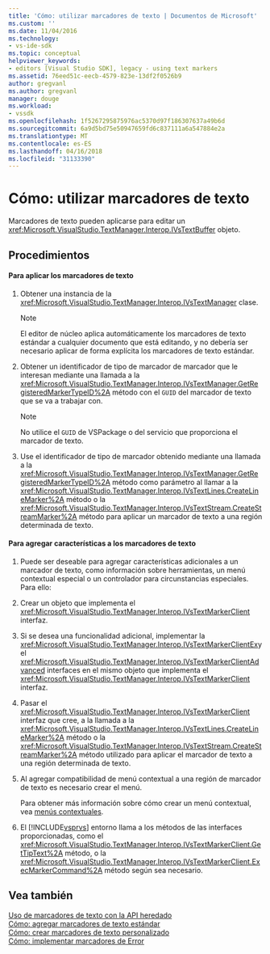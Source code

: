 ```yaml
---
title: 'Cómo: utilizar marcadores de texto | Documentos de Microsoft'
ms.custom: ''
ms.date: 11/04/2016
ms.technology:
- vs-ide-sdk
ms.topic: conceptual
helpviewer_keywords:
- editors [Visual Studio SDK], legacy - using text markers
ms.assetid: 76eed51c-eecb-4579-823e-13df2f0526b9
author: gregvanl
ms.author: gregvanl
manager: douge
ms.workload:
- vssdk
ms.openlocfilehash: 1f5267295875976ac5370d97f186307637a49b6d
ms.sourcegitcommit: 6a9d5bd75e50947659fd6c837111a6a547884e2a
ms.translationtype: MT
ms.contentlocale: es-ES
ms.lasthandoff: 04/16/2018
ms.locfileid: "31133390"
---
```

# <a name="how-to-use-text-markers"></a>Cómo: utilizar marcadores de texto
Marcadores de texto pueden aplicarse para editar un <xref:Microsoft.VisualStudio.TextManager.Interop.IVsTextBuffer> objeto.  
  
## <a name="procedures"></a>Procedimientos  
  
#### <a name="to-apply-text-markers"></a>Para aplicar los marcadores de texto  
  
1.  Obtener una instancia de la <xref:Microsoft.VisualStudio.TextManager.Interop.IVsTextManager> clase.  
  
    > [!NOTE]
    >  El editor de núcleo aplica automáticamente los marcadores de texto estándar a cualquier documento que está editando, y no debería ser necesario aplicar de forma explícita los marcadores de texto estándar.  
  
2.  Obtener un identificador de tipo de marcador de marcador que le interesan mediante una llamada a la <xref:Microsoft.VisualStudio.TextManager.Interop.IVsTextManager.GetRegisteredMarkerTypeID%2A> método con el `GUID` del marcador de texto que se va a trabajar con.  
  
    > [!NOTE]
    >  No utilice el `GUID` de VSPackage o del servicio que proporciona el marcador de texto.  
  
3.  Use el identificador de tipo de marcador obtenido mediante una llamada a la <xref:Microsoft.VisualStudio.TextManager.Interop.IVsTextManager.GetRegisteredMarkerTypeID%2A> método como parámetro al llamar a la <xref:Microsoft.VisualStudio.TextManager.Interop.IVsTextLines.CreateLineMarker%2A> método o la <xref:Microsoft.VisualStudio.TextManager.Interop.IVsTextStream.CreateStreamMarker%2A> método para aplicar un marcador de texto a una región determinada de texto.  
  
#### <a name="to-add-features-to-text-markers"></a>Para agregar características a los marcadores de texto  
  
1.  Puede ser deseable para agregar características adicionales a un marcador de texto, como información sobre herramientas, un menú contextual especial o un controlador para circunstancias especiales. Para ello:  
  
2.  Crear un objeto que implementa el <xref:Microsoft.VisualStudio.TextManager.Interop.IVsTextMarkerClient> interfaz.  
  
3.  Si se desea una funcionalidad adicional, implementar la <xref:Microsoft.VisualStudio.TextManager.Interop.IVsTextMarkerClientEx>y el <xref:Microsoft.VisualStudio.TextManager.Interop.IVsTextMarkerClientAdvanced> interfaces en el mismo objeto que implementa el <xref:Microsoft.VisualStudio.TextManager.Interop.IVsTextMarkerClient> interfaz.  
  
4.  Pasar el <xref:Microsoft.VisualStudio.TextManager.Interop.IVsTextMarkerClient> interfaz que cree, a la llamada a la <xref:Microsoft.VisualStudio.TextManager.Interop.IVsTextLines.CreateLineMarker%2A> método o la <xref:Microsoft.VisualStudio.TextManager.Interop.IVsTextStream.CreateStreamMarker%2A> método utilizado para aplicar el marcador de texto a una región determinada de texto.  
  
5.  Al agregar compatibilidad de menú contextual a una región de marcador de texto es necesario crear el menú.  
  
     Para obtener más información sobre cómo crear un menú contextual, vea [menús contextuales](../extensibility/context-menus.md).  
  
6.  El [!INCLUDE[vsprvs](../code-quality/includes/vsprvs_md.md)] entorno llama a los métodos de las interfaces proporcionadas, como el <xref:Microsoft.VisualStudio.TextManager.Interop.IVsTextMarkerClient.GetTipText%2A> método, o la <xref:Microsoft.VisualStudio.TextManager.Interop.IVsTextMarkerClient.ExecMarkerCommand%2A> método según sea necesario.  
  
## <a name="see-also"></a>Vea también  
 [Uso de marcadores de texto con la API heredado](../extensibility/using-text-markers-with-the-legacy-api.md)   
 [Cómo: agregar marcadores de texto estándar](../extensibility/how-to-add-standard-text-markers.md)   
 [Cómo: crear marcadores de texto personalizado](../extensibility/how-to-create-custom-text-markers.md)   
 [Cómo: implementar marcadores de Error](../extensibility/how-to-implement-error-markers.md)